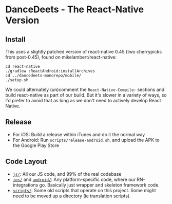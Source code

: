 # DanceDeets - The React-Native Version

## Install

This uses a slightly patched version of react-native 0.45 (two cherrypicks from post-0.45), found on mikelambert/react-native:

```
cd react-native
./gradlew :ReactAndroid:installArchives
cd ../dancedeets-monorepo/mobile/
./setup.sh
```

We could alternately (un)comment the `React-Native-Compile:` sections and build react-native as part of our build. But it's slower in a variety of ways, so I'd prefer to avoid that as long as we don't need to actively develop React Native.

## Release

- For iOS: Build a release within iTunes and do it the normal way
- For Android: Run `scripts/release-android.sh`, and upload the APK to the Google Play Store

## Code Layout

- [`js/`](js): All our JS code, and 99% of the real codebase
- [`ios/`](ios) and [`android/`](android): Any platform-specific code, where our RN-integrations go. Basically just wrapper and skeleton framework code.
- [`scripts/`](scripts): Some old scripts that operate on this project. Some might need to be moved up a directory (ie translation scripts).
